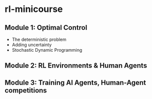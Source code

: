 # rl-minicourse

## Module 1: Optimal Control

- The deterministic problem
- Adding uncertainty
- Stochastic Dynamic Programming

## Module 2: RL Environments & Human Agents



## Module 3: Training AI Agents, Human-Agent competitions

